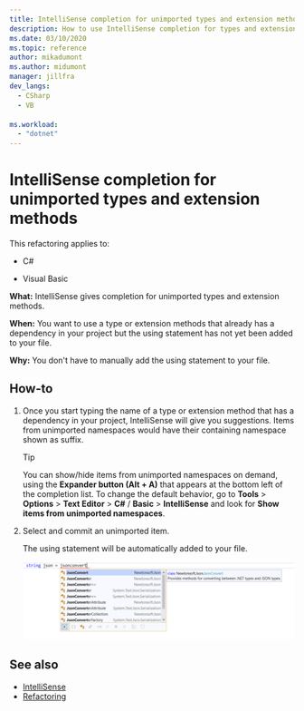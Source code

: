 ```yaml
---
title: IntelliSense completion for unimported types and extension methods
description: How to use IntelliSense completion for types and extension methods that you haven't imported yet with a `using` directive.
ms.date: 03/10/2020
ms.topic: reference
author: mikadumont
ms.author: midumont
manager: jillfra
dev_langs:
  - CSharp
  - VB

ms.workload: 
  - "dotnet"
---
```

# IntelliSense completion for unimported types and extension methods

This refactoring applies to:

- C#

- Visual Basic

**What:** IntelliSense gives completion for unimported types and extension methods.

**When:** You want to use a type or extension methods that already has a dependency in your project but the using statement has not yet been added to your file. 

**Why:** You don't have to manually add the using statement to your file.

## How-to

1. Once you start typing the name of a type or extension method that has a dependency in your project, IntelliSense will give you suggestions. Items from unimported namespaces would have their containing namespace shown as suffix.

   > [!TIP]
   > You can show/hide items from unimported namespaces on demand, using the **Expander button (Alt + A)** that appears at the bottom left of the completion list. To change the default behavior, go to **Tools** > **Options** > **Text Editor** > **C#** / **Basic** > **IntelliSense** and look for **Show items from unimported namespaces**.
   
2. Select and commit an unimported item. 

   The using statement will be automatically added to your file.

   ![IntelliSense completion for unimported types](media/intellisense-completion-unimported-types.png)

## See also

- [IntelliSense](../using-intellisense.md)
- [Refactoring](../refactoring-in-visual-studio.md)
